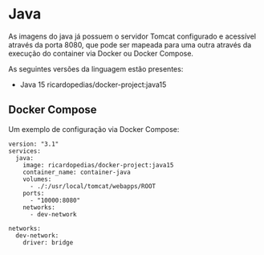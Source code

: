 # Java

As imagens do java já possuem o servidor Tomcat configurado e acessível através da porta 8080, que pode ser mapeada para uma outra através da execução do container via Docker ou Docker Compose.

As seguintes versões da linguagem estão presentes:

- Java 15 ricardopedias/docker-project:java15

## Docker Compose

Um exemplo de configuração via Docker Compose:

```
version: "3.1"
services:
  java:
    image: ricardopedias/docker-project:java15
    container_name: container-java
    volumes:
      - ./:/usr/local/tomcat/webapps/ROOT
    ports:
      - "10000:8080"
    networks:
      - dev-network
      
networks:
  dev-network:
    driver: bridge
```
